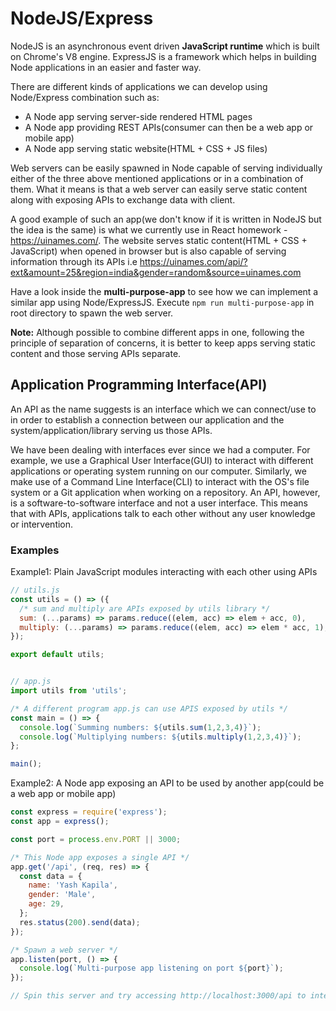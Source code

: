 # NodeJS/Express

NodeJS is an asynchronous event driven **JavaScript runtime** which is built on Chrome's V8 engine. ExpressJS is a framework which helps in building Node applications in an easier and faster way.

There are different kinds of applications we can develop using Node/Express combination such as:

- A Node app serving server-side rendered HTML pages
- A Node app providing REST APIs(consumer can then be a web app or mobile app)
- A Node app serving static website(HTML + CSS + JS files)

Web servers can be easily spawned in Node capable of serving individually either of the three above mentioned applications or in a combination of them. What it means is that a web server can easily serve static content along with exposing APIs to exchange data with client.

A good example of such an app(we don't know if it is written in NodeJS but the idea is the same) is what we currently use in React homework - https://uinames.com/. The website serves static content(HTML + CSS + JavaScript) when opened in browser but is also capable of serving information through its APIs i.e https://uinames.com/api/?ext&amount=25&region=india&gender=random&source=uinames.com

Have a look inside the **multi-purpose-app** to see how we can implement a similar app using Node/ExpressJS. Execute `npm run multi-purpose-app` in root directory to spawn the web server.

**Note:** Although possible to combine different apps in one, following the principle of separation of concerns, it is better to keep apps serving static content and those serving APIs separate.

## Application Programming Interface(API)

An API as the name suggests is an interface which we can connect/use to in order to establish a connection between our application and the system/application/library serving us those APIs.

We have been dealing with interfaces ever since we had a computer. For example, we use a Graphical User Interface(GUI) to interact with different applications or operating system running on our computer. Similarly, we make use of a Command Line Interface(CLI) to interact with the OS's file system or a Git application when working on a repository. An API, however, is a software-to-software interface and not a user interface. This means that with APIs, applications talk to each other without any user knowledge or intervention.

### Examples

Example1: Plain JavaScript modules interacting with each other using APIs

```JavaScript
// utils.js
const utils = () => ({
  /* sum and multiply are APIs exposed by utils library */
  sum: (...params) => params.reduce((elem, acc) => elem + acc, 0),
  multiply: (...params) => params.reduce((elem, acc) => elem * acc, 1);
});

export default utils;


// app.js
import utils from 'utils';

/* A different program app.js can use APIS exposed by utils */
const main = () => {
  console.log(`Summing numbers: ${utils.sum(1,2,3,4)}`);
  console.log(`Multiplying numbers: ${utils.multiply(1,2,3,4)}`);
};

main();
```

Example2: A Node app exposing an API to be used by another app(could be a web app or mobile app)

```JavaScript
const express = require('express');
const app = express();

const port = process.env.PORT || 3000;

/* This Node app exposes a single API */
app.get('/api', (req, res) => {
  const data = {
    name: 'Yash Kapila',
    gender: 'Male',
    age: 29,
  };
  res.status(200).send(data);
});

/* Spawn a web server */
app.listen(port, () => {
  console.log(`Multi-purpose app listening on port ${port}`);
});

// Spin this server and try accessing http://localhost:3000/api to interact with this endpoint
```
